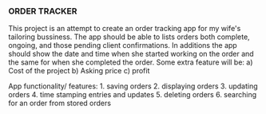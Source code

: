### ORDER TRACKER
This project is an attempt to create an order tracking app for my wife's tailoring bussiness.
The app should be able to lists orders both complete, ongoing, and those pending client confirmations. In additions the app should show the date and time when she started working on the order and  the same for when she completed the order.
Some extra feature will be:
    a) Cost of the project
    b) Asking price
    c) profit


App functionality/ features:
    1. saving orders
    2. displaying orders
    3. updating orders
    4. time stamping entries and updates
    5. deleting orders
    6. searching for an order from stored orders